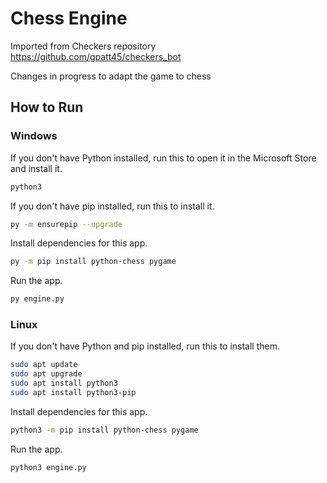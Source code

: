 # Chess Engine

Imported from Checkers repository https://github.com/gpatt45/checkers_bot

Changes in progress to adapt the game to chess

## How to Run

### Windows

If you don't have Python installed, run this to open it in the Microsoft Store and install it.

```bash
python3
```

If you don't have pip installed, run this to install it.

```bash
py -m ensurepip --upgrade
```

Install dependencies for this app.

```bash
py -m pip install python-chess pygame
```

Run the app.

```bash
py engine.py
```

### Linux

If you don't have Python and pip installed, run this to install them.

```bash
sudo apt update
sudo apt upgrade
sudo apt install python3
sudo apt install python3-pip
```

Install dependencies for this app.

```bash
python3 -m pip install python-chess pygame
```

Run the app.

```bash
python3 engine.py
```
